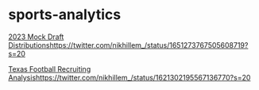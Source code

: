 # sports-analytics

[2023 Mock Draft Distributions](https://twitter.com/nikhillem_/status/1651273767505608719?s=20)https://twitter.com/nikhillem_/status/1651273767505608719?s=20

[Texas Football Recruiting Analysis](https://twitter.com/nikhillem_/status/1621302195567136770?s=20)https://twitter.com/nikhillem_/status/1621302195567136770?s=20
